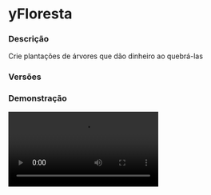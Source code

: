 # yFloresta
<secondary-label ref="rankup"/>

### Descrição
Crie plantações de árvores que dão dinheiro ao quebrá-las

### Versões
<secondary-label ref="1.8"/>
<secondary-label ref="1.9"/>
<secondary-label ref="1.10"/>
<secondary-label ref="1.11"/>
<secondary-label ref="1.12"/>
<secondary-label ref="1.13"/>
<secondary-label ref="1.14"/>
<secondary-label ref="1.15"/>
<secondary-label ref="1.16"/>
<secondary-label ref="1.17"/>
<secondary-label ref="1.18"/>
<secondary-label ref="1.19"/>
<secondary-label ref="1.20"/>
<secondary-label ref="1.21"/>

### Demonstração
<video src="//www.youtube.com/watch?v=ruLdcff_UK0"/>


<chapter title="Comandos" id="commands" collapsible="true">
<code-block lang="plain text">/floresta - Abre o menu principal
/floresta ajuda - Envia a mensagem de ajuda
/floresta ir - Vai até a área de floresta
/floresta sair - Sai da área de floresta
/floresta blocos - Abre o menu de blocos cadastrados
/floresta armazem - Abre o menu de recompensas armazenadas
/floresta top - Abre o menu de top
/folhas - Vê a quantia de corais
/folhas [player] - Vê a quantia de folhas de um jogador
/folhas enviar - Envia suas folhas para um jogador
/folhas add - Adiciona folhas para um jogador
/folhas give - Dá folhas em forma de itens para um jogador
/folhas set - Seta folhas para um jogador
/folhas remove - Remove folhas de um jogador
/floresta setspawn - Seta o local de spawn da área da floresta.
/floresta setareaspawn - Seta o local de spawn da área customizada da floresta.
/floresta setsaida - Seta a saída da área da floresta.
/floresta givebooster - Dá um booster à um jogador.
/floresta giveskin - Dá uma skin à um jogador em forma de item.
/floresta giveskindireto - Dá uma skin à um jogador
/floresta removerskin - Remove a skin de um jogador.
/floresta addclasse - Adiciona classe a um jogador.
/floresta removerclasse - Remove a classe de um jogador.
/floresta setarclasse - Seta a classe de um jogador.
/floresta resetarclasse - Reseta a classe de um jogador.
/floresta reload - Recarrega as configurações</code-block>
</chapter>

<chapter title="Permissões" id="permissions" collapsible="true">
<code-block lang="plain text">yfloresta.use - Permissão para o /floresta, /floresta blocos, /floresta armazem, /floresta top
yfloresta.go - Permissão para o /floresta ir
yfloresta.exit - Permissão para o /floresta sair
yfloresta.coin.use - Permissão para o /folhas
yfloresta.coin.look - Permissão para o /folhas [player]
yfloresta.coin.send - Permissão para o /folhas enviar
yfloresta.coin.help - Permissão para o /folhas ajuda
yfloresta.coin.add - Permissão para o /floresta add
yfloresta.coin.remove - Permissão para o /floresta remove
yfloresta.coin.set - Permissão para o /floresta set
yfloresta.coin.give - Permissão para o /floresta give
yfloresta.setspawn - Permissão para o /floresta setspawn
yfloresta.setexit - Permissão para o /floresta setexit
yfloresta.givebooster - Permissão para o /floresta givebooster
yfloresta.setareaspawn - Permissão para o /floresta setareaspawn
yfloresta.admin.giveskin - Permissão para o /floresta giveskin
yfloresta.admin.giveskindireto - Permissão para o /floresta giveskindireto
yfloresta.admin.removeskin - Permissão para o /floresta removeskin
yfloresta.admin.addclasse - Permissão para o /floresta addclasse
yfloresta.admin.removeclasse - Permissão para o /floresta removeclasse
yfloresta.admin.setclasse - Permissão para o /floresta setclasse
yfloresta.admin.resetclasse - Permissão para o /floresta resetclasse
yfloresta.reload - Permissão para o /floresta reload</code-block>
</chapter>

## Placeholders
<primary-label ref="placeholders"/>

Aqui estão as placeholders disponíveis para utilização com este plugin. Consulte-as para entender como utilizá-las corretamente.

<code-block lang="plain text" ignore-vars="true">
%yfloresta_time% - Retorna o tempo que o jogador ficou na floresta
%yfloresta_time_raw% - Retorna o tempo que o jogador ficou na floresta sem formatar
%yfloresta_broken% - Retorna a quantia de blocos que o jogador quebrou
%yfloresta_broken_raw% - Retorna a quantia de blocos que o jogador quebrou sem formatar
%yfloresta_coin% - Retorna a quantia de folhas do jogador
%yfloresta_coin_raw% - Retorna a quantia de folhas do jogador sem formatar
</code-block>



## Erros comuns
<primary-label ref="errors"/>

Antes de configurar o plugin, revise os pontos listados aqui para evitar problemas frequentes durante a configuração.

<seealso style="cards">
    <category ref="wrs">
        <a href="yplugins.md"></a>        <a href="https://ystoreplugins.com.br/plugins/detalhes/143-yFloresta">Site do plugin yFloresta</a>
    </category>
</seealso>